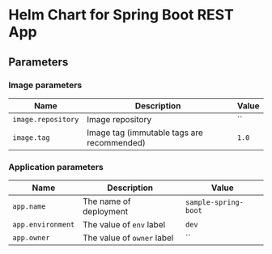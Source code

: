# Helm Chart for Spring Boot REST App

## Parameters

### Image parameters

| Name                | Description                                                                | Value                |
| ------------------- | ---------------------------------------------------------------------------| -------------------- |
| `image.repository`  | Image repository                                                           | ``                   |
| `image.tag`         | Image tag (immutable tags are recommended)                                 | `1.0`                |

### Application parameters

| Name                | Description                                                                | Value                |
| ------------------- | ---------------------------------------------------------------------------| -------------------- |
| `app.name`          | The name of deployment                                                     | `sample-spring-boot` |
| `app.environment`   | The value of `env` label                                                   | `dev`                |
| `app.owner`         | The value of `owner` label                                                 | ``                   |